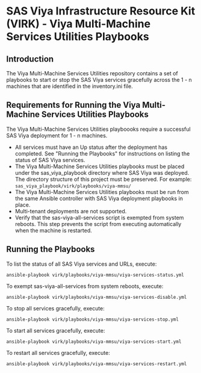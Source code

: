 # SAS Viya Infrastructure Resource Kit (VIRK) - Viya Multi-Machine Services Utilities Playbooks

## Introduction
The Viya Multi-Machine Services Utilities repository contains a set of playbooks to start or stop the SAS Viya services gracefully across the 1 - n machines that are identified in the inventory.ini file.

## Requirements for Running the Viya Multi-Machine Services Utilities Playbooks
The Viya Multi-Machine Services Utilities playboooks require a successful SAS Viya deployment for 1 - n machines.
* All services must have an Up status after the deployment has completed.
  See "Running the Playbooks" for instructions on listing the status of SAS Viya services.
* The Viya Multi-Machine Services Utilities playbooks must be placed under the sas_viya_playbook directory where SAS Viya was deployed. 
  The directory structure of this project must be preserved.
  For example: ```sas_viya_playbook/virk/playbooks/viya-mmsu/```
* The Viya Multi-Machine Services Utilities playbooks must be run from the same Ansible controller with SAS Viya deployment playbooks in place.
* Multi-tenant deployments are not supported.
* Verify that the sas-viya-all-services script is exempted from system reboots. This step prevents the script from executing automatically when the machine is restarted.

## Running the Playbooks
To list the status of all SAS Viya services and URLs, execute:
```
ansible-playbook virk/playbooks/viya-mmsu/viya-services-status.yml
```
To exempt sas-viya-all-services from system reboots, execute:
```
ansible-playbook virk/playbooks/viya-mmsu/viya-services-disable.yml
```
To stop all services gracefully, execute:
```
ansible-playbook virk/playbooks/viya-mmsu/viya-services-stop.yml
```
To start all services gracefully, execute:
```
ansible-playbook virk/playbooks/viya-mmsu/viya-services-start.yml
```
To restart all services gracefully, execute:
```
ansible-playbook virk/playbooks/viya-mmsu/viya-services-restart.yml
```
